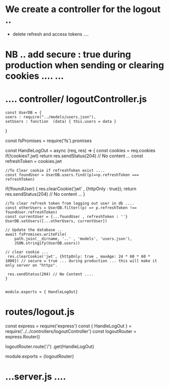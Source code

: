 # We create a controller for the logout .. 
 - delete refresh and access tokens .... 


# NB .. add secure : true during production when sending or clearing cookies .... ... 

 # .... controller/ logoutController.js
    
    const UserDB = {
    users : require("../models/users.json"),
    setUsers : function  (data) { this.users = data } 
}

const fsPromises = require('fs').promises

const HandleLogOut = async (req, res) => {
    const cookies = req.cookies
    if(!cookies?.jwt) return res.sendStatus(204) // No content ... 
    const refreshToken = cookies.jwt 

    //To Clear cookie if refreshToken exist .... 
    const foundUser = UserDB.users.find((p)=>p.refreshToken === refreshToken) 
   if(!foundUser) { 
   res.clearCookie('jwt' , {httpOnly : true});
   return res.sendStatus(204) // No content ... 
    }

    //To clear refresh token from logging out user in db .... 
    const otherUsers = UserDB.filter((p) => p.refreshToken !== foundUser.refreshToken)
    const currentUser = {...foundUser , refreshToken : ''}
    UserDB.setUsers([...otherUsers, currentUser])

    // Update the database .. 
    await fsPromises.writeFile(
        path.join(__dirname, '..' , 'models', 'users.json'), 
        JSON.stringify(UserDB.users)) 

    // clear cookie ... 
     res.clearCookie('jwt', {httpOnly: true , maxAge: 24 * 60 * 60 * 1000}) // secure = true ... during production ... this will make it only server on "https". 

     res.sendStatus(204) // No Content .... 
    }


    module.exports = { HandleLogOut}



# routes/logout.js 

const express = require('express') 
const { HandleLogOut } = require('../../controllers/logoutController')
const logoutRouter = express.Router() 



logoutRouter.route('/')
    .get(HandleLogOut)
   

module.exports = {logoutRouter}


# ...server.js .... 



